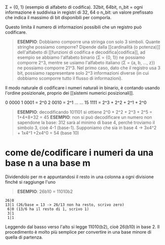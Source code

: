 Σ = {0, 1} (esempio di alfabeto di codifica).
32bit, 64bit, n_bit = ogni informazione è suddivisa in registri di 32, 64 o n_bit: un valore prefissato che indica il massimo di bit disponibili per comporla.

Questo limita il numero di informazioni possibili che un registro può codificare.

>**ESEMPIO**:
>Dobbiamo comporre una stringa con solo 3 simboli. Quante stringhe possiamo comporre?
>Dipende dalla [[cardinalità (o potenza)]] dell'alfabeto di [[funzioni di codifica e decodifica|codifica]], ad esempio se abbiamo l'alfabeto binario (Σ = {0, 1}) ne possiamo comporre 2^3, mentre se usiamo l'alfabeto italiano (Σ = {a, b, ..., z}) ne possiamo comporre 21^3.
>Nel primo caso, dato che il registro usa 3 bit, possiamo rappresentare solo 2^3 informazioni diverse (in cui dobbiamo scomporre tutto il flusso di informazioni).

Il modo naturale di codificare i numeri naturali in binario, è contando usando l'ordine posizionale, proprio dei [[sistemi numerici posizionali]].

0 0000
1 0001 = 2^0 
2 0010 = 2^1 
... ...
15 1111 = 2^3 + 2^2 + 2^1 + 2^0 

>**ESEMPIO**: decodificando 101101 si ottiene 2^0 + 2^2 + 2^3 + 2^5 = 1+4+8+32 = 45
>**ESEMPIO**: non si può decodificare un numero non sapendone la base: 312 sarà al minimo di base 4, perché troviamo il simbolo 3, cioè 4-1 (base-1). Supponiamo che sia in base 4 -> 3x4^2 + 1x4^1 +2x4^0 = 54 (base 10)

# come de/codificare i numeri da una base n a una base m
Dividendolo per m e appuntandosi il resto in una colonna a ogni divisione finché si raggiunge l'uno
>**ESEMPIO**: 26b10 = 11010b2

```
26|0
13|1 (26/base = 13 -> 26/13 non ha resto, scrivo zero)
 6|0 (13/6 ha il resto di 1, scrivo 1)
 3|1
 1|1
```
Leggendo dal basso verso l'alto si legge 11010(b2), cioè 26(b10) in base 2.
Il procedimento è molto più semplice per convertire in una base minore di quella di partenza.